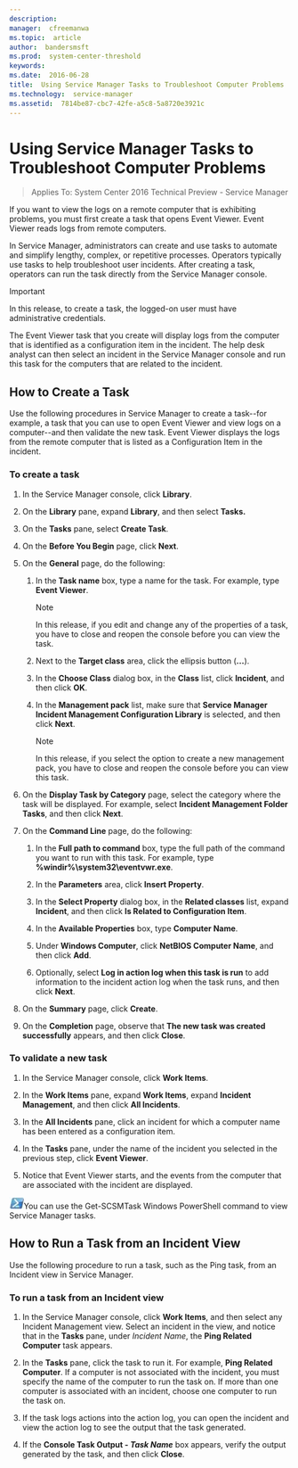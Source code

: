 ```yaml
---
description:  
manager:  cfreemanwa
ms.topic:  article
author:  bandersmsft
ms.prod:  system-center-threshold
keywords:  
ms.date:  2016-06-28
title:  Using Service Manager Tasks to Troubleshoot Computer Problems
ms.technology:  service-manager
ms.assetid:  7814be87-cbc7-42fe-a5c8-5a8720e3921c
---
```


# Using Service Manager Tasks to Troubleshoot Computer Problems

>Applies To: System Center 2016 Technical Preview - Service Manager

If you want to view the logs on a remote computer that is exhibiting problems, you must first create a task that opens Event Viewer. Event Viewer reads logs from remote computers.

In Service Manager, administrators can create and use tasks to automate and simplify lengthy, complex, or repetitive processes. Operators typically use tasks to help troubleshoot user incidents. After creating a task, operators can run the task directly from the Service Manager console.

> [!IMPORTANT]
> In this release, to create a task, the logged-on user must have administrative credentials.

The Event Viewer task that you create will display logs from the computer that is identified as a configuration item in the incident. The help desk analyst can then select an incident in the Service Manager console and run this task for the computers that are related to the incident.

## How to Create a Task

Use the following procedures in Service Manager to create a task--for example, a task that you can use to open Event Viewer and view logs on a computer--and then validate the new task. Event Viewer displays the logs from the remote computer that is listed as a Configuration Item in the incident.

### To create a task

1.  In the Service Manager console, click **Library**.

2.  On the **Library** pane, expand **Library**, and then select **Tasks.**

3.  On the **Tasks** pane, select **Create Task**.

4.  On the **Before You Begin** page, click **Next**.

5.  On the **General** page, do the following:

    1.  In the **Task name** box, type a name for the task. For example, type **Event Viewer**.

        > [!NOTE]
        > In this release, if you edit and change any of the properties of a task, you have to close and reopen the console before you can view the task.

    2.  Next to the **Target class** area, click the ellipsis button (**...**).

    3.  In the **Choose Class** dialog box, in the **Class** list, click **Incident**, and then click **OK**.

    4.  In the **Management pack** list, make sure that **Service Manager Incident Management Configuration Library** is selected, and then click **Next**.

        > [!NOTE]
        > In this release, if you select the option to create a new management pack, you have to close and reopen the console before you can view this task.

6.  On the **Display Task by Category** page, select the category where the task will be displayed. For example, select **Incident Management Folder Tasks**, and then click **Next**.

7.  On the **Command Line** page, do the following:

    1.  In the **Full path to command** box, type the full path of the command you want to run with this task. For example, type **%windir%\system32\eventvwr.exe**.

    2.  In the **Parameters** area, click **Insert Property**.

    3.  In the **Select Property** dialog box, in the **Related classes** list, expand **Incident**, and then click **Is Related to Configuration Item**.

    4.  In the **Available Properties** box, type **Computer Name**.

    5.  Under **Windows Computer**, click **NetBIOS Computer Name**, and then click **Add**.

    6.  Optionally, select **Log in action log when this task is run** to add information to the incident action log when the task runs, and then click **Next**.

8.  On the **Summary** page, click **Create**.

9. On the **Completion** page, observe that **The new task was created successfully** appears, and then click **Close**.

### To validate a new task

1.  In the Service Manager console, click **Work Items**.

2.  In the **Work Items** pane, expand **Work Items**, expand **Incident Management**, and then click **All Incidents**.

3.  In the **All Incidents** pane, click an incident for which a computer name has been entered as a configuration item.

4.  In the **Tasks** pane, under the name of the incident you selected in the previous step, click **Event Viewer**.

5.  Notice that Event Viewer starts, and the events from the computer that are associated with the incident are displayed.

![](../../media/pssymbol.png)You can use the Get-SCSMTask Windows PowerShell command to view Service Manager tasks.



## How to Run a Task from an Incident View

Use the following procedure to run a task, such as the Ping task, from an Incident view in Service Manager.

### To run a task from an Incident view

1.  In the Service Manager console, click **Work Items**, and then select any Incident Management view. Select an incident in the view, and notice that in the **Tasks** pane, under *Incident Name*, the **Ping Related Computer** task appears.

2.  In the **Tasks** pane, click the task to run it. For example, **Ping Related Computer**. If a computer is not associated with the incident, you must specify the name of the computer to run the task on. If more than one computer is associated with an incident, choose one computer to run the task on.

3.  If the task logs actions into the action log, you can open the incident and view the action log to see the output that the task generated.

4.  If the **Console Task Output - *Task Name*** box appears, verify the output generated by the task, and then click **Close**.
